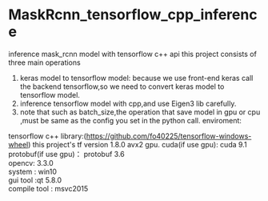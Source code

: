 # MaskRcnn_tensorflow_cpp_inference
inference mask_rcnn model with tensorflow c++ api
this project  consists of three main operations
  1. keras model to tensorflow model: because we use front-end keras call the backend tensorflow,so we need to convert keras model to 
    tensorflow model.  
  2. inference tensorflow  model with cpp,and  use Eigen3 lib carefully.  
  3. note that such as  batch_size,the operation that save model in  gpu or cpu ,must be same as the config you set in the python call.
enviroment:  

  tensorflow c++ library:(https://github.com/fo40225/tensorflow-windows-wheel)  this project's tf version 1.8.0 avx2 gpu.
  cuda(if use gpu): cuda 9.1  
  protobuf(if use gpu)： protobuf 3.6  
  opencv: 3.3.0  
  system : win10  
  gui tool :qt 5.8.0  
  compile tool : msvc2015  
  

